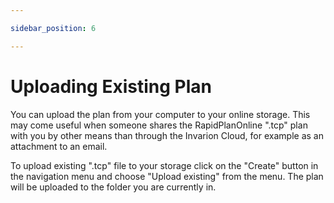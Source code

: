 ```yaml
---

sidebar_position: 6

---
```

# Uploading Existing Plan

You can upload the plan from your computer to your online storage. This may come useful when someone shares the RapidPlanOnline ".tcp" plan with you by other means than through the Invarion Cloud, for example as an attachment to an email.

To upload existing ".tcp" file to your storage click on the "Create" button in the navigation menu and choose "Upload existing" from the menu. The plan will be uploaded to the folder you are currently in.